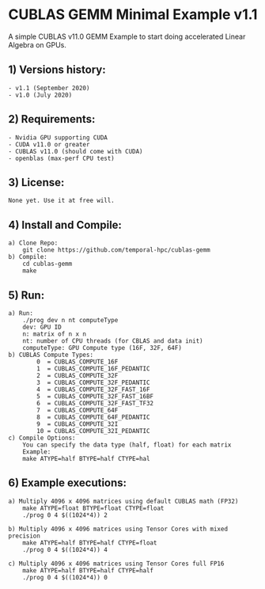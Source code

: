 # CUBLAS GEMM Minimal Example v1.1

A simple CUBLAS v11.0 GEMM Example to start doing accelerated Linear Algebra on GPUs.

## 1) Versions history:
    - v1.1 (September 2020)
	- v1.0 (July 2020)

## 2) Requirements:
	- Nvidia GPU supporting CUDA
	- CUDA v11.0 or greater
    - CUBLAS v11.0 (should come with CUDA)
    - openblas (max-perf CPU test)

## 3) License:
    None yet. Use it at free will.

## 4) Install and Compile:
	a) Clone Repo:
        git clone https://github.com/temporal-hpc/cublas-gemm
	b) Compile:
        cd cublas-gemm
        make

## 5) Run:
	a) Run:
        ./prog dev n nt computeType
        dev: GPU ID
        n: matrix of n x n
        nt: number of CPU threads (for CBLAS and data init)
        computeType: GPU Compute type (16F, 32F, 64F)
    b) CUBLAS Compute Types:
            0  = CUBLAS_COMPUTE_16F
            1  = CUBLAS_COMPUTE_16F_PEDANTIC
            2  = CUBLAS_COMPUTE_32F
            3  = CUBLAS_COMPUTE_32F_PEDANTIC
            4  = CUBLAS_COMPUTE_32F_FAST_16F
            5  = CUBLAS_COMPUTE_32F_FAST_16BF
            6  = CUBLAS_COMPUTE_32F_FAST_TF32
            7  = CUBLAS_COMPUTE_64F
            8  = CUBLAS_COMPUTE_64F_PEDANTIC
            9  = CUBLAS_COMPUTE_32I
            10 = CUBLAS_COMPUTE_32I_PEDANTIC
    c) Compile Options:
        You can specify the data type (half, float) for each matrix
        Example:
        make ATYPE=half BTYPE=half CTYPE=hal
        
## 6) Example executions:
    a) Multiply 4096 x 4096 matrices using default CUBLAS math (FP32)
        make ATYPE=float BTYPE=float CTYPE=float
        ./prog 0 4 $((1024*4)) 2

    b) Multiply 4096 x 4096 matrices using Tensor Cores with mixed precision
        make ATYPE=half BTYPE=half CTYPE=float
        ./prog 0 4 $((1024*4)) 4

    c) Multiply 4096 x 4096 matrices using Tensor Cores full FP16
        make ATYPE=half BTYPE=half CTYPE=half
        ./prog 0 4 $((1024*4)) 0
